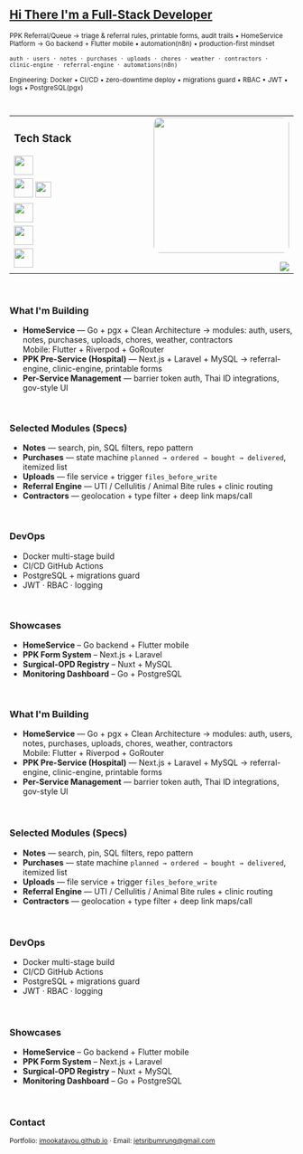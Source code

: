 <h2><u>Hi There I'm a Full-Stack Developer</u></h2>
<p><sub>PPK Referral/Queue → triage & referral rules, printable forms, audit trails • HomeService Platform → Go backend + Flutter mobile • automation(n8n) • production-first mindset</sub></p>
<p><sub><code>auth · users · notes · purchases · uploads · chores · weather · contractors · clinic-engine · referral-engine · automations(n8n)</code></sub></p>
<p><sub>Engineering: Docker • CI/CD • zero-downtime deploy • migrations guard • RBAC • JWT • logs • PostgreSQL(pgx)</sub></p>

<div style="height:12px;"></div>

<table width="100%" cellspacing="0" cellpadding="0" style="border-collapse:collapse;">
  <tr>
    <td valign="top" width="68%">
      <h3>Tech Stack</h3>
      <p style="margin:6px 0 0 0;">
        <img src="https://skillicons.dev/icons?i=go,php,ts,js,dart,python,c,cpp&perline=14" height="34">
      </p>
     <p style="margin:6px 0 0 0;">
        <img src="https://skillicons.dev/icons?i=react,nextjs,vue,nuxtjs,flutter,tailwind,vite&perline=14" height="34">
        <img src="https://img.shields.io/badge/React_Native-20232A?style=for-the-badge&logo=react&logoColor=61DAFB" height="28">
      </p>
      <p style="margin:6px 0 0 0;">
        <img src="https://skillicons.dev/icons?i=laravel,prisma,nodejs,express,nginx,docker,githubactions,jenkins&perline=14" height="34">
      </p>
      <p style="margin:6px 0 0 0;">
        <img src="https://skillicons.dev/icons?i=postgres,mysql,mongodb,redis,firebase,aws&perline=14" height="34">
      </p>
      <p style="margin:6px 0 0 0;">
        <img src="https://skillicons.dev/icons?i=linux,ubuntu,arch,arduino,postman&perline=14" height="34">
      </p>
    </td>
    <td valign="top" align="right" width="32%" style="padding-left:16px;">
      <img src="assets/makima-chainsaw-man.gif" width="240" style="border-radius:12px; max-width:100%;">
      <div style="height:10px;"></div>
      <div style="margin-top:6px;">
        <img src="https://github-readme-stats.vercel.app/api/top-langs/?username=iMookatayou&layout=compact&langs_count=8&theme=transparent&hide_border=true" />
      </div>
    </td>
  </tr>
</table>

<div style="height:16px;"></div>

<h3>What I'm Building</h3>
<ul>
  <li><b>HomeService</b> — Go + pgx + Clean Architecture → modules: auth, users, notes, purchases, uploads, chores, weather, contractors<br>Mobile: Flutter + Riverpod + GoRouter</li>
  <li><b>PPK Pre-Service (Hospital)</b> — Next.js + Laravel + MySQL → referral-engine, clinic-engine, printable forms</li>
  <li><b>Per-Service Management</b> — barrier token auth, Thai ID integrations, gov-style UI</li>
</ul>

<div style="height:16px;"></div>

<h3>Selected Modules (Specs)</h3>
<ul>
  <li><b>Notes</b> — search, pin, SQL filters, repo pattern</li>
  <li><b>Purchases</b> — state machine <code>planned → ordered → bought → delivered</code>, itemized list</li>
  <li><b>Uploads</b> — file service + trigger <code>files_before_write</code></li>
  <li><b>Referral Engine</b> — UTI / Cellulitis / Animal Bite rules + clinic routing</li>
  <li><b>Contractors</b> — geolocation + type filter + deep link maps/call</li>
</ul>

<div style="height:16px;"></div>

<h3>DevOps</h3>
<ul>
  <li>Docker multi-stage build</li>
  <li>CI/CD GitHub Actions</li>
  <li>PostgreSQL + migrations guard</li>
  <li>JWT · RBAC · logging</li>
</ul>

<div style="height:16px;"></div>

<h3>Showcases</h3>
<ul>
  <li><b>HomeService</b> – Go backend + Flutter mobile</li>
  <li><b>PPK Form System</b> – Next.js + Laravel</li>
  <li><b>Surgical-OPD Registry</b> – Nuxt + MySQL</li>
  <li><b>Monitoring Dashboard</b> – Go + PostgreSQL</li>
</ul>

<div style="height:16px;"></div>

<h3>What I'm Building</h3>
<ul>
  <li><b>HomeService</b> — Go + pgx + Clean Architecture → modules:
    auth, users, notes, purchases, uploads, chores, weather, contractors
    <br/>Mobile: Flutter + Riverpod + GoRouter
  </li>
  <li><b>PPK Pre-Service (Hospital)</b> — Next.js + Laravel + MySQL → referral-engine, clinic-engine, printable forms</li>
  <li><b>Per-Service Management</b> — barrier token auth, Thai ID integrations, gov-style UI</li>
</ul>

<div style="height:18px;"></div>

<h3>Selected Modules (Specs)</h3>
<ul>
  <li><b>Notes</b> — search, pin, SQL filters, repo pattern</li>
  <li><b>Purchases</b> — state machine <code>planned → ordered → bought → delivered</code>, itemized list</li>
  <li><b>Uploads</b> — file service + trigger <code>files_before_write</code></li>
  <li><b>Referral Engine</b> — UTI / Cellulitis / Animal Bite rules + clinic routing</li>
  <li><b>Contractors</b> — geolocation + type filter + deep link maps/call</li>
</ul>

<div style="height:18px;"></div>

<h3>DevOps</h3>
<ul>
  <li>Docker multi-stage build</li>
  <li>CI/CD GitHub Actions</li>
  <li>PostgreSQL + migrations guard</li>
  <li>JWT · RBAC · logging</li>
</ul>

<div style="height:18px;"></div>

<h3>Showcases</h3>
<ul>
  <li><b>HomeService</b> – Go backend + Flutter mobile</li>
  <li><b>PPK Form System</b> – Next.js + Laravel</li>
  <li><b>Surgical-OPD Registry</b> – Nuxt + MySQL</li>
  <li><b>Monitoring Dashboard</b> – Go + PostgreSQL</li>
</ul>

<div style="height:18px;"></div>

<h3>Contact</h3>
<sub>
  Portfolio: <a href="https://imookatayou.github.io">imookatayou.github.io</a> ·
  Email: <a href="mailto:jetsribumrung@gmail.com">jetsribumrung@gmail.com</a>
</sub>

<div style="height:18px;"></div>
